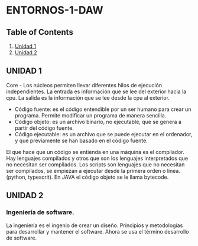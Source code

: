 # ENTORNOS-1-DAW
## Table of Contents
1. [Unidad 1](#Unidad_1)
2. [Unidad 2](#Unidad_2)
## UNIDAD 1
Core - Los núcleos permiten llevar diferentes hilos de ejecución independientes. 
La entrada es información que se lee del exterior hacia la cpu.
La salida es la información que se lee desde la cpu al exterior. 

* Código fuente: es el código entendible por un ser humano para crear un programa. Permite modificar un programa de manera sencilla. 
* Código objeto: es un archivo binario, no ejecutable, que se genera a partir del código fuente. 
* Código ejecutable: es un archivo que se puede ejecutar en el ordenador, y que previamente se han basado en el código fuente. 

El que hace que un código se entienda en una máquina es el compilador. 
Hay lenguajes compilados y otros que son los lenguajes interpretados que no necesitan ser compilados. 
Los scripts son lenguajes que no necesitan ser compilados, se empiezan a ejecutar desde la primera orden o línea. (python, typescrit). 
En JAVA el código objeto se le llama bytecode. 
## UNIDAD 2
### Ingeniería de software. 
La ingeniería es el ingenio de crear un diseño. Principios y metodologías para desarrollar y mantener el software.
Ahora se usa el término desarrollo de software.
